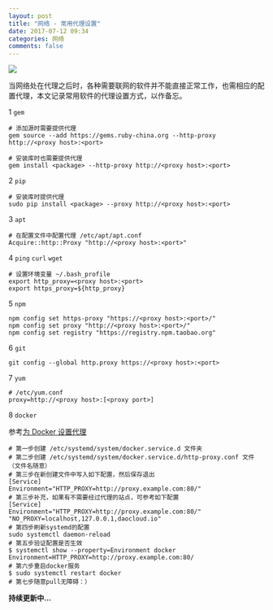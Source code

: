 ```yaml
---
layout: post
title: "网络 - 常用代理设置"
date: 2017-07-12 09:34
categories: 网络
comments: false
---
```


![](https://timgsa.baidu.com/timg?image&quality=80&size=b9999_10000&sec=1503377034230&di=344b865c976841586090586aa5b3c3a9&imgtype=0&src=http%3A%2F%2Fimg2.niutuku.com%2Fdesk%2F1208%2F1421%2Fntk-1421-3307.jpg)

当网络处在代理之后时，各种需要联网的软件并不能直接正常工作，也需相应的配置代理，本文记录常用软件的代理设置方式，以作备忘。

1 `gem`
```
# 添加源时需要提供代理
gem source --add https://gems.ruby-china.org --http-proxy http://<proxy host>:<port>

# 安装库时也需要提供代理
gem install <package> --http-proxy http://<proxy host>:<port>
```

2 `pip`
```
# 安装库时提供代理
sudo pip install <package> --proxy http://<proxy host>:<port>
```

3 `apt`
```
# 在配置文件中配置代理 /etc/apt/apt.conf
Acquire::http::Proxy "http://<proxy host>:<port>"
```

4 `ping` `curl` `wget`
```
# 设置环境变量 ~/.bash_profile
export http_proxy=<proxy host>:<port>
export https_proxy=${http_proxy}
```

5 `npm`
```
npm config set https-proxy "https://<proxy host>:<port>/"
npm config set proxy "http://<proxy host>:<port>/"
npm config set registry "https://registry.npm.taobao.org"
```

6 `git`
```
git config --global http.proxy https://<proxy host>:<port>
```

7 `yum`
```
# /etc/yum.conf
proxy=http://<proxy host>:[<proxy port>]
```

8 `docker`

参考[为 Docker 设置代理](http://www.jianshu.com/p/26d0ebd86673)
```
# 第一步创建 /etc/systemd/system/docker.service.d 文件夹
# 第二步创建 /etc/systemd/system/docker.service.d/http-proxy.conf 文件 （文件名随意）
# 第三步在新创建文件中写入如下配置，然后保存退出
[Service]
Environment="HTTP_PROXY=http://proxy.example.com:80/"
# 第三步补充，如果有不需要经过代理的站点，可参考如下配置
[Service]
Environment="HTTP_PROXY=http://proxy.example.com:80/" "NO_PROXY=localhost,127.0.0.1,daocloud.io"
# 第四步刷新systemd的配置
sudo systemctl daemon-reload
# 第五步验证配置是否生效
$ systemctl show --property=Environment docker
Environment=HTTP_PROXY=http://proxy.example.com:80/
# 第六步重启docker服务
$ sudo systemctl restart docker
# 第七步随意pull无障碍：）
```

**持续更新中...**
